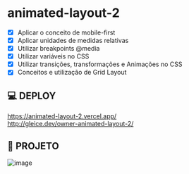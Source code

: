 # animated-layout-2

- [x]  Aplicar o conceito de mobile-first
- [x]  Aplicar unidades de medidas relativas
- [x]  Utilizar breakpoints @media
- [x]  Utilizar variáveis no CSS
- [x]  Utilizar transições, transformações e Animações no CSS
- [x]  Conceitos e utilização de Grid Layout

## 💻 DEPLOY ##
https://animated-layout-2.vercel.app/
<br/>
http://gleice.dev/owner-animated-layout-2/

## 🔖 PROJETO
![image](https://user-images.githubusercontent.com/61830297/190839669-7b51395f-8d45-4ed6-a8b3-1475cabafd56.png)
